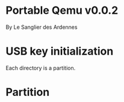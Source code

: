 Portable Qemu v0.0.2  
====================    
  
By Le Sanglier des Ardennes  
  
  
USB key initialization  
======================  
  
Each directory is a partition.  
  
  
Partition 
=========  

  

